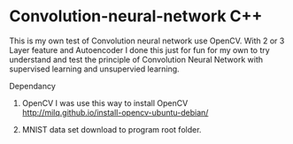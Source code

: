 # Convolution-neural-network C++
This is my own test of Convolution neural network use OpenCV. With 2 or 3 Layer feature and Autoencoder
I done this just for fun for my own to try understand and test the principle of Convolution Neural Network 
with supervised learning and unsupervied learning.

Dependancy
1. OpenCV
I was use this way to install OpenCV
http://milq.github.io/install-opencv-ubuntu-debian/

2. MNIST data set download to program root folder.
